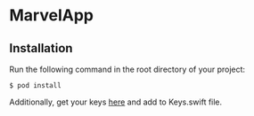 # MarvelApp

## Installation
Run the following command in the root directory of your project:

```$ pod install```

Additionally, get your keys [here](https://developer.marvel.com/) and add to Keys.swift file.
